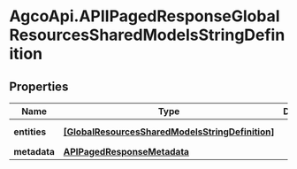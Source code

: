 # AgcoApi.APIIPagedResponseGlobalResourcesSharedModelsStringDefinition

## Properties

Name | Type | Description | Notes
------------ | ------------- | ------------- | -------------
**entities** | [**[GlobalResourcesSharedModelsStringDefinition]**](GlobalResourcesSharedModelsStringDefinition.md) |  | [optional] [readonly] 
**metadata** | [**APIPagedResponseMetadata**](APIPagedResponseMetadata.md) |  | [optional] 


